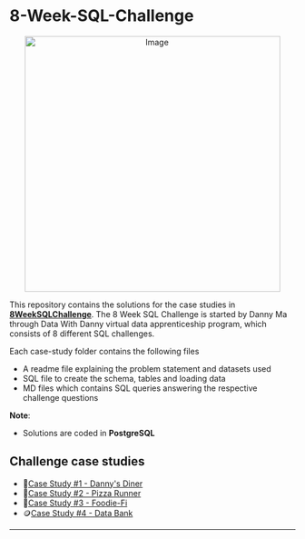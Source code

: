 # 8-Week-SQL-Challenge
<p align="center">
<img src="https://8weeksqlchallenge.com/images/data-with-danny-logo.png](https://8weeksqlchallenge.com/images/8-week-sql-challenge.png" alt="Image" width="450" height="450">

This repository contains the solutions for the case studies in **[8WeekSQLChallenge](https://8weeksqlchallenge.com)**.
The 8 Week SQL Challenge is started by Danny Ma through Data With Danny virtual data apprenticeship program, which consists of 8 different SQL challenges.

Each case-study folder contains the following files
- A readme file explaining the problem statement and datasets used
- SQL file to create the schema, tables and loading data
- MD files which contains SQL queries answering the respective challenge questions

**Note**: 
- Solutions are coded in **PostgreSQL**

## Challenge case studies
* 🍜[Case Study #1 - Danny's Diner](https://github.com/alfiramdhan/8Weeks_SQL_Challenge/tree/main/Case%20Study%201%20-%20Danny's%20Dinner)
* 🍕[Case Study #2 - Pizza Runner](https://github.com/alfiramdhan/8Weeks_SQL_Challenge/tree/main/Case%20Study%202%20-%20Pizza%20Runner)
* 🥑[Case Study #3 - Foodie-Fi](https://github.com/alfiramdhan/8Weeks_SQL_Challenge/tree/main/Case%20Study%203%20-%20Foodie-Fi)
* 🪙[Case Study #4 - Data Bank](https://github.com/alfiramdhan/8Weeks_SQL_Challenge/tree/main/Case%20Study%204%20-%20Data%20Bank)

***
